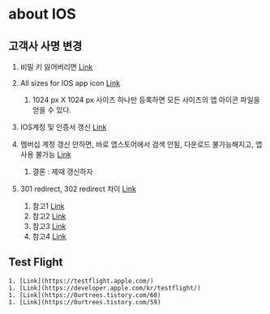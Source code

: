 # about IOS

## 고객사 사명 변경

1. 비밀 키 잃어버리면 [Link](https://help.apple.com/xcode/mac/current/#/devd1432da9a)

1. All sizes for IOS app icon [Link](https://appiconmaker.co/)

    1. 1024 px X 1024 px 사이즈 하나만 등록하면 모든 사이즈의 앱 아이콘 파일을 얻을 수 있다.

1. IOS계정 및 인증서 갱신 [Link](https://jinnify.tistory.com/65)

1. 멤버십 계정 갱신 안하면, 바로 앱스토어에서 검색 안됨, 다운로드 불가능해지고, 앱 사용 불가능 [Link](https://developer.apple.com/kr/support/renewal/)
    1. 결론  : 제때 갱신하자

1. 301 redirect, 302 redirect 차이 [Link](https://nsinc.tistory.com/168)
    1. 참고1 [Link](https://gist.github.com/novemberfiveco-gists/798e3cbb80b0d1a9f75d6ddfd0f87071)
    1. 참고2 [Link](https://gist.github.com/novemberfiveco-gists/798e3cbb80b0d1a9f75d6ddfd0f87071)
    1. 참고3 [Link](https://github.com/luowenxing/PWKWebView/blob/master/PWKWebView.swift)
    1. 참고4 [Link](https://stackoverflow.com/questions/44576468/when-redirect-with-code-302-wkwebview-cannot-set-cookie)

## Test Flight

    1. [Link](https://testflight.apple.com/)
    1. [Link](https://developer.apple.com/kr/testflight/)
    1. [Link](https://0urtrees.tistory.com/60)
    1. [Link](https://0urtrees.tistory.com/59)
